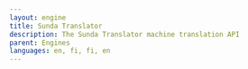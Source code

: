 ```yaml
---
layout: engine
title: Sunda Translator
description: The Sunda Translator machine translation API
parent: Engines
languages: en, fi, fi, en
---
```

